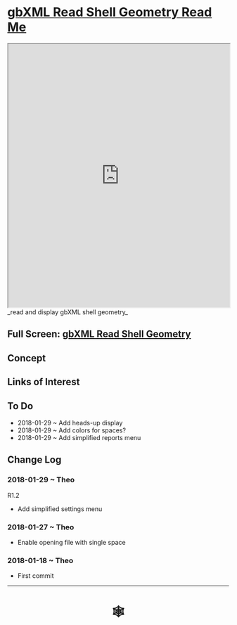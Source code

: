 <span style=display:none; >[You are now in a GitHub source code view - click this link to view Read Me file as a web page]( http://www.ladybug.tools/spider/#cookbook/gbxml-read-shell-geometry/README.md "View file as a web page." ) </span>


# [gbXML Read Shell Geometry Read Me]( #README.md )


<iframe src=http://www.ladybug.tools/spider/cookbook/gbxml-read-shell-geometry/gbxml-read-shell-geometry.html width=100% height=600px ></iframe>
_read and display gbXML shell geometry_
<span style="display: none" >Iframes are not viewable in GitHub source code view</span>

## Full Screen: [gbXML Read Shell Geometry]( http://www.ladybug.tools/spider/cookbook/gbxml-read-shell-geometry/gbxml-read-shell-geometry.html )


## Concept


## Links of Interest

## To Do

* 2018-01-29 ~ Add heads-up display
* 2018-01-29 ~ Add colors for spaces?
* 2018-01-29 ~ Add simplified reports menu

## Change Log

### 2018-01-29 ~ Theo

R1.2
* Add simplified settings menu

### 2018-01-27 ~ Theo

* Enable opening file with single space

### 2018-01-18 ~ Theo

* First commit

***


# <center title="hello!" ><a href=javascript:window.scrollTo(0,0); style=text-decoration:none; > &#x1f578; </a></center>